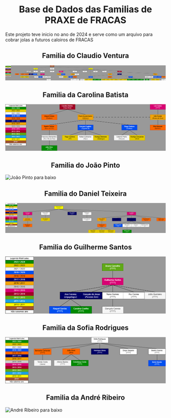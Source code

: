 <h1 align="center"> Base de Dados das Familias de PRAXE de FRACAS </h1>

<t align="center"> Este projeto teve inicio no ano de 2024 e serve como um arquivo para cobrar jolas a futuros caloiros de FRACAS </t>



<h2 align="center"> Familia do Claudio Ventura </h2>

<t align="center"> ![Claudio Ventura para baixo](/Familia_do_Claudio_Ventura.png)</t>



<h2 align="center"> Familia da Carolina Batista </h2>

<t align="center"> ![Carolina Batista para baixo](/Familia_da_Carolina_Batista.png)</t>



<h2 align="center"> Familia do João Pinto </h2>

<t align="center"> ![João Pinto para baixo](/Familia_do_João_Pinto.png)</t>



<h2 align="center"> Familia do Daniel Teixeira </h2>

<t align="center"> ![Daniel Teixeira para baixo](/Familia_do_Daniel_Teixeira.png) </t>



<h2 align="center"> Familia do Guilherme Santos </h2>

<t align="center"> ![Guilherme Santos para baixo](/Familia_do_Guilherme_Santos.png) </t>




<h2 align="center"> Familia da Sofia Rodrigues </h2>

<t align="center"> ![Sofia Rodrigues para baixo](/Familia_da_Sofia_Rodrigues.png) </t>




<h2 align="center"> Familia da André Ribeiro </h2>

<t align="center"> ![André Ribeiro para baixo](/Familia_do_André_Ribeiro.png) </t>
